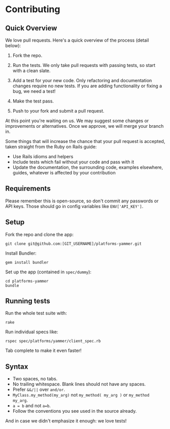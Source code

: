 # Contributing

## Quick Overview

We love pull requests. Here's a quick overview of the process (detail below):

1. Fork the repo.

2. Run the tests. We only take pull requests with passing tests, so start with a clean slate.

3. Add a test for your new code. Only refactoring and documentation changes require no new tests. If you are adding functionality or fixing a bug, we need a test!

4. Make the test pass.

5. Push to your fork and submit a pull request.

At this point you're waiting on us. We may suggest some changes or improvements or alternatives. Once we approve, we will merge your branch in.

Some things that will increase the chance that your pull request is accepted, taken straight from the Ruby on Rails guide:

* Use Rails idioms and helpers
* Include tests which fail without your code and pass with it
* Update the documentation, the surrounding code, examples elsewhere, guides, whatever is affected by your contribution


## Requirements

Please remember this is open-source, so don't commit any passwords or API keys.
Those should go in config variables like `ENV['API_KEY']`.

## Setup

Fork the repo and clone the app:

    git clone git@github.com:[GIT_USERNAME]/platforms-yammer.git

Install Bundler:

    gem install bundler

Set up the app (contained in `spec/dummy`):

    cd platforms-yammer
    bundle

## Running tests

Run the whole test suite with:

    rake

Run individual specs like:

    rspec spec/platforms/yammer/client_spec.rb

Tab complete to make it even faster!

## Syntax

* Two spaces, no tabs.
* No trailing whitespace. Blank lines should not have any spaces.
* Prefer `&&/||` over `and/or`.
* `MyClass.my_method(my_arg)` not `my_method( my_arg )` or `my_method my_arg`.
* `a = b` and not `a=b`.
* Follow the conventions you see used in the source already.

And in case we didn't emphasize it enough: we love tests!
